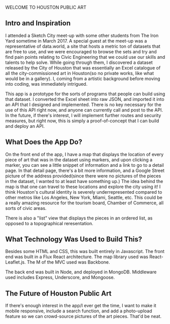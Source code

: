 WELCOME TO HOUSTON PUBLIC ART

Intro and Inspiration
---------------------

I attended a Sketch City meet-up with some other students from The Iron Yard sometime in March 2017. A special guest at the meet-up was a representative of data.world, a site that hosts a metric ton of datasets that are free to use, and we were encouraged to browse the sets and try and find pain points relating to Civic Engineering that we could use our skills and talents to help solve. While going through them, I discovered a dataset released by the City of Houston that was essentially an Excel catalogue of all the city-commissioned art in Houston(so no private works, like what would be in a gallery). I, coming from a artistic background before moving into coding, was immediately intrigued.

This app is a prototype for the sorts of programs that people can build using that dataset. I converted the Excel sheet into raw JSON, and imported it into an API that I designed and implemented. There is no key necessary for the use of this API right now, and anyone can currently call and post to the API. In the future, if there's interest, I will implement further routes and security measures, but right now, this is simply a proof-of-concept that I can build and deploy an API.

What Does the App Do?
---------------------

On the front end of the app, I have a map that displays the location of every piece of art that was in the dataset using markers, and upon clicking a marker, you can see a little snippet of information and a link to go to a detail page. In that detail page, there's a bit more information, and a Google Street picture of the address provided(since there were no pictures of the pieces in the dataset, I wanted to at least have something up.) The idea behind the map is that one can travel to these locations and explore the city using it! I think Houston's cultural identity is severely underrepresented compared to other metros like Los Angeles, New York, Miami, Seattle, etc. This could be a really amazing resource for the tourism board, Chamber of Commerce, all sorts of civic areas.

There is also a "list" view that displays the pieces in an ordered list, as opposed to a topographical reresentation.

What Technology Was Used to Build This?
---------------------------------------

Besides some HTML and CSS, this was built entirely in Javascript. The front end was built in a Flux React architecture. The map library used was React-Leaflet.js. The M of the MVC used was Backbone.

The back end was built in Node, and deployed in MongoDB. Middleware used includes Express, Underscore, and Mongoose.

The Future of Houston Public Art
--------------------------------

If there's enough interest in the app/I ever get the time, I want to make it mobile responsive, include a search function, and add a photo-upload feature so we can crowd-source pictures of the art pieces. That'd be neat.